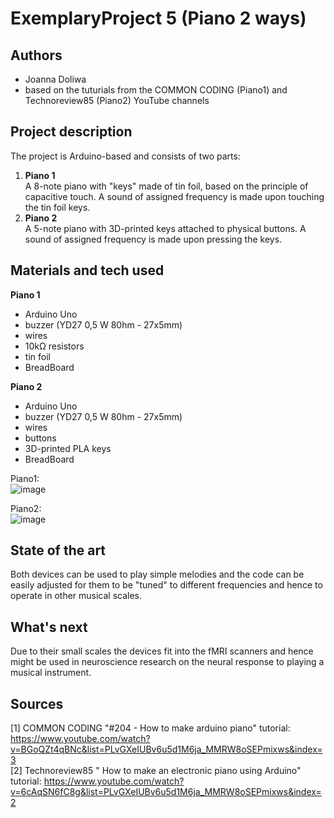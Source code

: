 # ExemplaryProject 5 (Piano 2 ways)
Authors 
----
- Joanna Doliwa
- based on the tuturials from the COMMON CODING (Piano1) and Technoreview85 (Piano2) YouTube channels
  
Project description
------
The project is Arduino-based and consists of two parts:
1. **Piano 1**  
   A 8-note piano with "keys" made of tin foil, based on the principle of capacitive touch. A sound of assigned frequency is made upon touching the tin foil keys.
2. **Piano 2**  
   A 5-note piano with 3D-printed keys attached to physical buttons. A sound of assigned frequency is made upon pressing the keys.

Materials and tech used
------
**Piano 1**  
- Arduino Uno
- buzzer (YD27 0,5 W 80hm - 27x5mm)
- wires
- 10kΩ resistors
- tin foil
- BreadBoard

**Piano 2**
- Arduino Uno
- buzzer (YD27 0,5 W 80hm - 27x5mm)
- wires
- buttons
- 3D-printed PLA keys
- BreadBoard  

Piano1:  
![image](https://github.com/JoannaDoliwa/Creativity_lab__piano_2ways/assets/125126159/0ef4cd8c-1a76-4a7d-a5c3-1a62bfc2818f)

Piano2:  
![image](https://github.com/JoannaDoliwa/Creativity_lab__piano_2ways/assets/125126159/3a826cad-7b40-49d5-9ad6-0eb079450967)


State of the art
------
Both devices can be used to play simple melodies and the code can be easily adjusted for them to be "tuned" to different frequencies and hence to operate in other musical scales.

What's next
------
Due to their small scales the devices fit into the fMRI scanners and hence might be used in neuroscience research on the neural response to playing a musical instrument.

Sources
-------
[1] COMMON CODING "#204 - How to make arduino piano" tutorial: https://www.youtube.com/watch?v=BGoQZt4qBNc&list=PLvGXeIUBv6u5d1M6ja_MMRW8oSEPmixws&index=3  
[2] Technoreview85 " How to make an electronic piano using Arduino" tutorial: https://www.youtube.com/watch?v=6cAqSN6fC8g&list=PLvGXeIUBv6u5d1M6ja_MMRW8oSEPmixws&index=2

